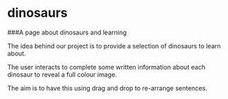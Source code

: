 # dinosaurs
###A page about dinosaurs and learning

The idea behind our project is to provide a selection of dinosaurs to learn about. 

The user interacts to complete some written information about each dinosaur to reveal a full colour image.

The aim is to have this using drag and drop to re-arrange sentences. 


